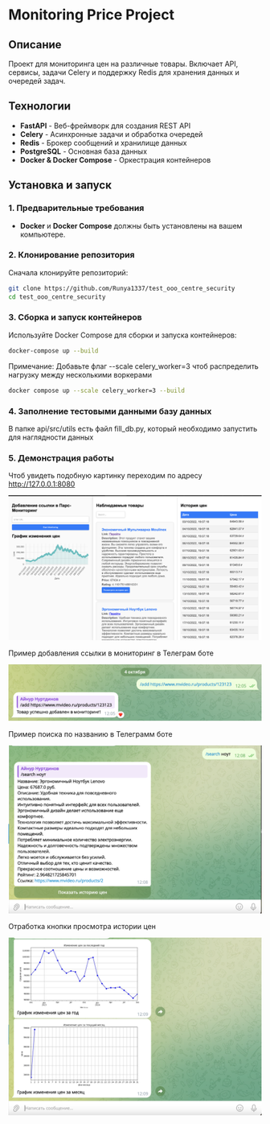 # Monitoring Price Project

## Описание
Проект для мониторинга цен на различные товары. Включает API, сервисы, задачи Celery и поддержку Redis для хранения данных и очередей задач.

## Технологии
- **FastAPI** - Веб-фреймворк для создания REST API
- **Celery** - Асинхронные задачи и обработка очередей
- **Redis** - Брокер сообщений и хранилище данных
- **PostgreSQL** - Основная база данных
- **Docker & Docker Compose** - Оркестрация контейнеров

## Установка и запуск

### 1. Предварительные требования
- **Docker** и **Docker Compose** должны быть установлены на вашем компьютере.

### 2. Клонирование репозитория
Сначала клонируйте репозиторий:
```bash
git clone https://github.com/Runya1337/test_ooo_centre_security
cd test_ooo_centre_security
```

### 3. Сборка и запуск контейнеров
Используйте Docker Compose для сборки и запуска контейнеров:

```bash
docker-compose up --build
```
Примечание: Добавьте флаг --scale celery_worker=3 чтоб
распределить нагрузку между несколькими воркерами
```bash
docker compose up --scale celery_worker=3 --build
```

### 4. Заполнение тестовыми данными базу данных
В папке api/src/utils есть файл fill_db.py, который необходимо
запустить для наглядности данных 

### 5. Демонстрация работы 

Чтоб увидеть подобную картинку переходим по адресу
http://127.0.0.1:8080

![all_picture.png](materials/all_picture.png)

Пример добавления ссылки в мониторинг в Телеграм боте 

![add_product_bot.png](materials/add_product_bot.png)

Пример поиска по названию в Телеграмм боте

![search_bot.png](materials/search_bot.png)

Отработка кнопки просмотра истории цен 

![graf.png](materials/graf.png)

